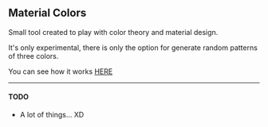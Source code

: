## Material Colors

Small tool created to play with color theory and material design. 

It's only experimental, there is only the option for generate random patterns of three colors.

You can see how it works [HERE](Material-Colors)
<hr>

#### TODO
- A lot of things... XD